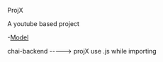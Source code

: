 ProjX

A youtube based project

-[Model](https://app.eraser.io/workspace/YtPqZ1VogxGy1jzIDkzj)

chai-backend -----> projX
use .js while importing
